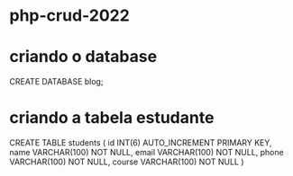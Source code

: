 # php-crud-2022
<?php?>

# criando o database
CREATE DATABASE blog;


# criando a tabela estudante
CREATE TABLE students (
    id INT(6) AUTO_INCREMENT PRIMARY KEY,
    name VARCHAR(100) NOT NULL,
    email VARCHAR(100) NOT NULL,
    phone VARCHAR(100) NOT NULL,
    course VARCHAR(100) NOT NULL
)
